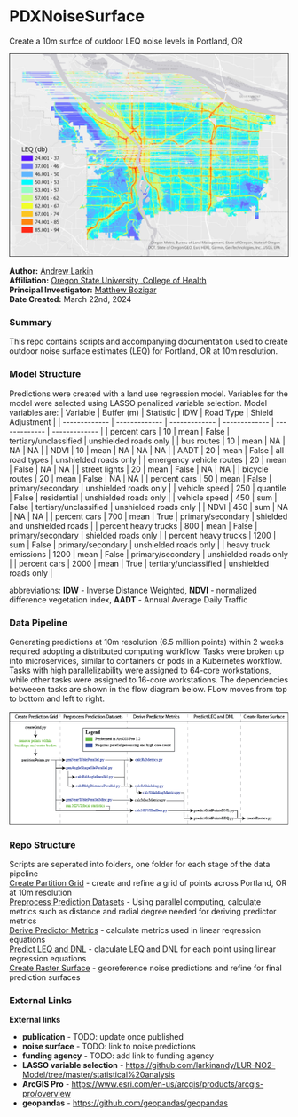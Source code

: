 # PDXNoiseSurface
 Create a 10m surfce of outdoor LEQ noise levels in Portland, OR

![GitHub Logo](./images/1x/CityMap.jpg)

**Author:** [Andrew Larkin](https://www.linkedin.com/in/andrew-larkin-525ba3b5/) <br>
**Affiliation:** [Oregon State University, College of Health](https://health.oregonstate.edu/) <br>
**Principal Investigator:** [Matthew Bozigar](https://health.oregonstate.edu/directory/matthew-bozigar) <br>
**Date Created:** March 22nd, 2024

### Summary ###
This repo contains scripts and accompanying documentation used to create outdoor noise surface estimates (LEQ) for Portland, OR at 10m resolution.

### Model Structure ###
Predictions were created with a land use regression model.  Variables for the model were selected using LASSO penalized variable selection. Model variables are:
| Variable  | Buffer (m) | Statistic | IDW | Road Type  | Shield Adjustment  | 
| ------------- | ------------- | ------------- | ------------- | ------------- | ------------- |
| percent cars  | 10  | mean  | False  | tertiary/unclassified  | unshielded roads only  |
| bus routes  | 10  | mean  | NA  | NA  | NA  |
| NDVI  | 10  | mean  | NA  | NA  | NA  |
| AADT  | 20  | mean  | False  | all road types  | unshielded roads only  |
| emergency vehicle routes  | 20  | mean  | False  | NA  | NA  |
| street lights  | 20  | mean  | False  | NA  | NA  |
| bicycle routes | 20  | mean  | False  | NA  | NA  |
| percent cars | 50  | mean  | False  | primary/secondary  | unshielded roads only  |
| vehicle speed | 250  | quantile  | False  | residential  | unshielded roads only  |
| vehicle speed  | 450  | sum  | False  | tertiary/unclassified | unshielded roads only  |
| NDVI  | 450  | sum  | NA  | NA | NA  |
| percent cars | 700  | mean  | True  | primary/secondary  | shielded and unshielded roads  |
| percent heavy trucks | 800  | mean  | False  | primary/secondary  | shielded roads only  |
| percent heavy trucks | 1200  | sum  | False  | primary/secondary  | unshielded roads only  |
| heavy truck emissions  | 1200  | mean  | False  | primary/secondary | unshielded roads only  |
| percent cars | 2000  | mean  | True  | tertiary/unclassified  | unshielded roads only  |

abbreviations: **IDW** - Inverse Distance Weighted, **NDVI** - normalized difference vegetation index, **AADT** - Annual Average Daily Traffic 

### Data Pipeline ###
Generating predictions at 10m resolution (6.5 million points) within 2 weeks required adopting a distributed computing workflow.  Tasks were broken up into microservices, similar to containers or pods in a Kubernetes workflow.  Tasks with high parallelizability were assigned to 64-core workstations, while other tasks were assigned to 16-core workstations.  The dependencies betweeen tasks are shown in the flow diagram below.  FLow moves from top to bottom and left to right.

![GitHub Logo](./images/1x/workflow.png)

### Repo Structure ###
Scripts are seperated into folders, one folder for each stage of the data pipeline <br>
[Create Partition Grid](https://github.com/larkinandy/PDXNoiseSurface/tree/main/CreatePredictionGrid) - create and refine a grid of points across Portland, OR at 10m resolution <br>
[Preprocess Prediction Datasets](https://github.com/larkinandy/PDXNoiseSurface/tree/main/PreprocessPredictionDatasets) - Using parallel computing, calculate metrics such as distance and radial degree needed for deriving predictor metrics <br>
[Derive Predictor Metrics](https://github.com/larkinandy/PDXNoiseSurface/tree/main/DerivePredictorMetrics) - calculate metrics used in linear reqression equations <br>
[Predict LEQ and DNL](https://github.com/larkinandy/PDXNoiseSurface/tree/main/PredictLEQAndDNL) - claculate LEQ and DNL for each point using linear regression equations <br>
[Create Raster Surface](https://github.com/larkinandy/PDXNoiseSurface/tree/main/CreateRasterSurface) - georeference noise predictions and refine for final prediction surfaces

### External Links ###
**External links**
- **publication** - TODO: update once published
- **noise surface** - TODO: link to noise predictions
- **funding agency** - TODO: add link to funding agency
- **LASSO variable selection** - https://github.com/larkinandy/LUR-NO2-Model/tree/master/statistical%20analysis
- **ArcGIS Pro** - https://www.esri.com/en-us/arcgis/products/arcgis-pro/overview
- **geopandas** - https://github.com/geopandas/geopandas
